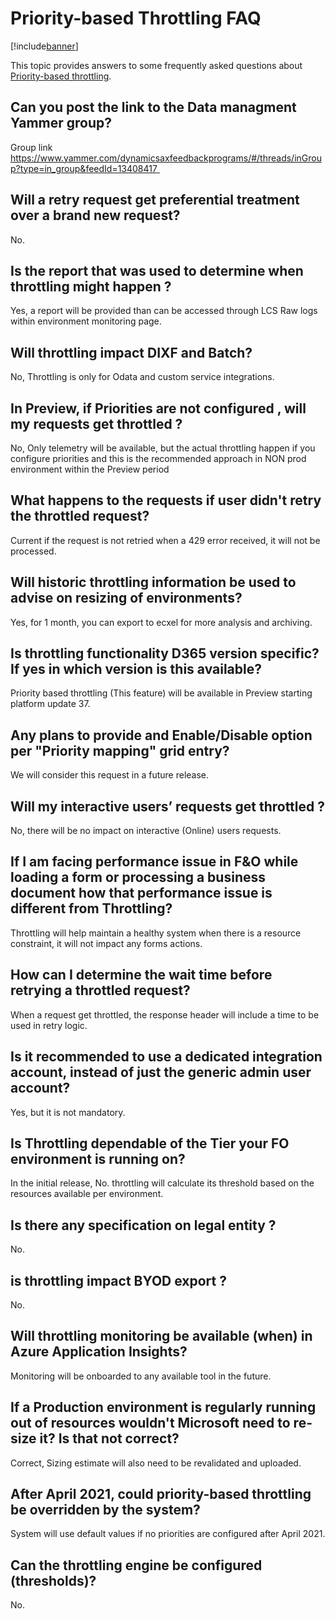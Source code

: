 # Priority-based Throttling FAQ

[!include[banner](../includes/banner.md)]

This topic provides answers to some frequently asked questions about [Priority-based throttling](priority-based-batch-scheduling.md). 

## Can you post the link to the Data managment Yammer group?

Group link https://www.yammer.com/dynamicsaxfeedbackprograms/#/threads/inGroup?type=in_group&feedId=13408417 

## Will a retry request get preferential treatment over a brand new request?

No. 

## Is the report that was used to determine when throttling might happen ?

Yes, a report will be provided than can be accessed through LCS Raw logs within environment monitoring page.

## Will throttling impact DIXF and Batch?

No, Throttling is only for Odata and custom service integrations.

## In Preview, if Priorities are not configured , will my requests get throttled ?

No, Only telemetry will be available, but the actual throttling happen if you configure priorities and this is the recommended approach in NON prod environment within the Preview period

## What happens to the requests if user didn't retry the throttled request? 

Current if the request is not retried when a 429 error received, it will not be processed.

## Will historic throttling information be used to advise on resizing of environments?

Yes, for 1 month, you can export to ecxel for more analysis and archiving.

## Is throttling functionality D365 version specific? If yes in which version is this available?

Priority based throttling (This feature) will be available in Preview starting platform update 37.

## Any plans to provide and Enable/Disable option per "Priority mapping" grid entry?

We will consider this request in a future release.

## Will my interactive users’ requests get throttled ?

No, there will be no impact on interactive (Online) users requests.

## If I am facing performance issue in F&O while loading a form or processing a business document how that performance issue is different from Throttling?

Throttling will help maintain a healthy system when there is a resource constraint, it will not impact any forms actions.

## How can I determine the wait time before retrying a throttled request?

When a request get throttled, the response header will include a time to be used in retry logic.

## Is it recommended to use a dedicated integration account, instead of just the generic admin user account?

Yes, but it is not mandatory.

## Is Throttling dependable of the Tier your FO environment is running on?

In the initial release, No. throttling will calculate its threshold based on the resources available per environment.

## Is there any specification on legal entity  ?

No.

## is throttling impact BYOD export ?

No.

## Will throttling monitoring be available (when) in Azure Application Insights?

Monitoring will be onboarded to any available tool in the future.

## If a Production environment is regularly running out of resources wouldn't Microsoft need to re-size it? Is that not correct?

Correct, Sizing estimate will also need to be revalidated and uploaded.

## After April 2021, could priority-based throttling be overridden by the system?

System will use default values if no priorities are configured after April 2021.

## Can the throttling engine be configured (thresholds)?

No.



